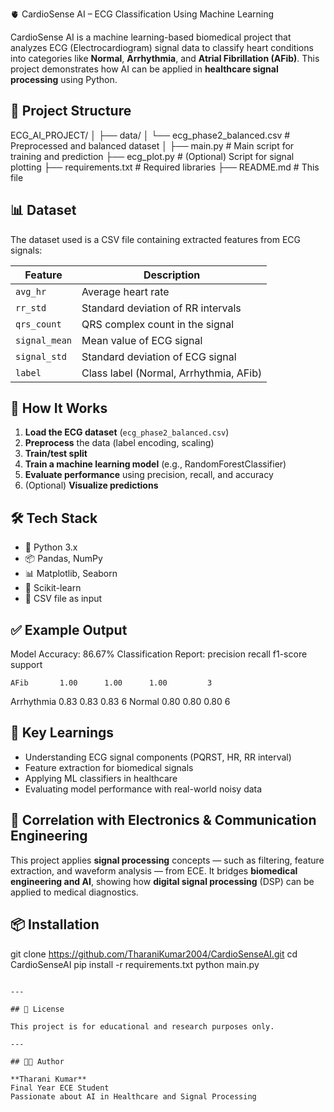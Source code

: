 🫀 CardioSense AI – ECG Classification Using Machine Learning

CardioSense AI is a machine learning-based biomedical project that analyzes ECG (Electrocardiogram) signal data to classify heart conditions into categories like **Normal**, **Arrhythmia**, and **Atrial Fibrillation (AFib)**. This project demonstrates how AI can be applied in **healthcare signal processing** using Python.


## 📁 Project Structure

ECG\_AI\_PROJECT/
│
├── data/
│   └── ecg\_phase2\_balanced.csv       # Preprocessed and balanced dataset
│
├── main.py                           # Main script for training and prediction
├── ecg\_plot.py                       # (Optional) Script for signal plotting
├── requirements.txt                  # Required libraries
├── README.md                         # This file

## 📊 Dataset

The dataset used is a CSV file containing extracted features from ECG signals:

| Feature         | Description                                  |
|----------------|----------------------------------------------|
| `avg_hr`        | Average heart rate                          |
| `rr_std`        | Standard deviation of RR intervals          |
| `qrs_count`     | QRS complex count in the signal             |
| `signal_mean`   | Mean value of ECG signal                    |
| `signal_std`    | Standard deviation of ECG signal            |
| `label`         | Class label (Normal, Arrhythmia, AFib)      |


## 🚀 How It Works

1. **Load the ECG dataset** (`ecg_phase2_balanced.csv`)
2. **Preprocess** the data (label encoding, scaling)
3. **Train/test split**
4. **Train a machine learning model** (e.g., RandomForestClassifier)
5. **Evaluate performance** using precision, recall, and accuracy
6. (Optional) **Visualize predictions**


## 🛠️ Tech Stack

- 🐍 Python 3.x
- 📦 Pandas, NumPy
- 📊 Matplotlib, Seaborn
- 🤖 Scikit-learn
- 📁 CSV file as input

## ✅ Example Output

Model Accuracy: 86.67%
Classification Report:
precision    recall  f1-score   support

    AFib       1.00      1.00      1.00         3
Arrhythmia       0.83      0.83      0.83         6
Normal       0.80      0.80      0.80         6
## 🧠 Key Learnings

- Understanding ECG signal components (PQRST, HR, RR interval)
- Feature extraction for biomedical signals
- Applying ML classifiers in healthcare
- Evaluating model performance with real-world noisy data

## 🔗 Correlation with Electronics & Communication Engineering

This project applies **signal processing** concepts — such as filtering, feature extraction, and waveform analysis — from ECE. It bridges **biomedical engineering and AI**, showing how **digital signal processing** (DSP) can be applied to medical diagnostics.


## 📦 Installation
git clone https://github.com/TharaniKumar2004/CardioSenseAI.git
cd CardioSenseAI
pip install -r requirements.txt
python main.py
````

---

## 🧾 License

This project is for educational and research purposes only.

---

## 👨‍💻 Author

**Tharani Kumar**
Final Year ECE Student
Passionate about AI in Healthcare and Signal Processing

